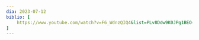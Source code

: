 ```yaml
---
dia: 2023-07-12
biblio: [
	https://www.youtube.com/watch?v=F6_WdnzQIQ4&list=PLv8Ddw9K0JPg1BEO-RS-0MYs423cvLVtj&index=19,
]
---
```

